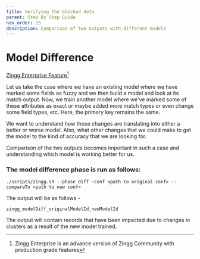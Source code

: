 ```yaml
---
title: Verifying the blocked data
parent: Step By Step Guide
nav_order: 15
description: Comparison of two outputs with different models
---
```


# Model Difference

[Zingg Enterprise Feature](#user-content-fn-1)[^1]

Let us take the case where we have an existing model where we have marked some fields as fuzzy and we then build a model and look at its match output. Now, we train another model where we've marked some of these attributes as exact or maybe added more match types or even change some field types, etc. Here, the primary key remains the same. 

We want to understand how those changes are translating into either a better or worse model. Also, what other changes that we could make to get the model to the kind of accuracy that we are looking for.

Comparison of the two outputs becomes important in such a case and understanding which model is working better for us.

### The model difference phase is run as follows:

`./scripts/zingg.sh --phase diff –conf <path to original conf> --compareTo <path to new conf>`

The output will be as follows -&#x20;

`zingg_modelDiff_originalModelId_newModelId` 

The output will contain records that have been impacted due to changes in clusters as a result of the new model trained. 

[^1]: Zingg Enterprise is an advance version of Zingg Community with production grade features
